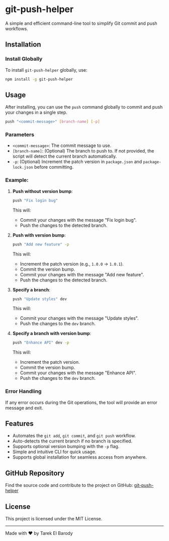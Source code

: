 # git-push-helper

A simple and efficient command-line tool to simplify Git commit and push workflows.

## Installation

### Install Globally
To install `git-push-helper` globally, use:

```bash
npm install -g git-push-helper
```

## Usage

After installing, you can use the `push` command globally to commit and push your changes in a single step.

```bash
push "<commit-message>" [branch-name] [-p]
```

### Parameters
- `<commit-message>`: The commit message to use.
- `[branch-name]`: (Optional) The branch to push to. If not provided, the script will detect the current branch automatically.
- `-p`: (Optional) Increment the patch version in `package.json` and `package-lock.json` before committing.

### Example:

1. **Push without version bump**:
   ```bash
   push "Fix login bug"
   ```
   This will:
   - Commit your changes with the message "Fix login bug".
   - Push the changes to the detected branch.

2. **Push with version bump**:
   ```bash
   push "Add new feature" -p
   ```
   This will:
   - Increment the patch version (e.g., `1.0.0` → `1.0.1`).
   - Commit the version bump.
   - Commit your changes with the message "Add new feature".
   - Push the changes to the detected branch.

3. **Specify a branch**:
   ```bash
   push "Update styles" dev
   ```
   This will:
   - Commit your changes with the message "Update styles".
   - Push the changes to the `dev` branch.

4. **Specify a branch with version bump**:
   ```bash
   push "Enhance API" dev -p
   ```
   This will:
   - Increment the patch version.
   - Commit the version bump.
   - Commit your changes with the message "Enhance API".
   - Push the changes to the `dev` branch.

### Error Handling
If any error occurs during the Git operations, the tool will provide an error message and exit.

## Features

- Automates the `git add`, `git commit`, and `git push` workflow.
- Auto-detects the current branch if no branch is specified.
- Supports optional version bumping with the `-p` flag.
- Simple and intuitive CLI for quick usage.
- Supports global installation for seamless access from anywhere.

## GitHub Repository

Find the source code and contribute to the project on GitHub:
[git-push-helper](https://github.com/TarekElBarody/git-push-helper)

## License

This project is licensed under the MIT License.

---

Made with ❤️ by Tarek El Barody

